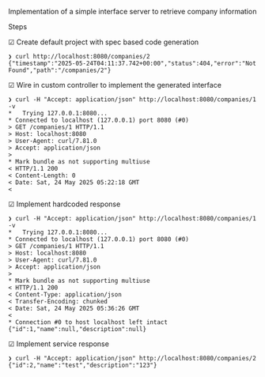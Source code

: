 Implementation of a simple interface server to retrieve company information

Steps

&#9745; Create default project with spec based code generation
```shell
❯ curl http://localhost:8080/companies/2
{"timestamp":"2025-05-24T04:11:37.742+00:00","status":404,"error":"Not Found","path":"/companies/2"}
```

&#9745; Wire in custom controller to implement the generated interface
```shell
❯ curl -H "Accept: application/json" http://localhost:8080/companies/1 -v
*   Trying 127.0.0.1:8080...
* Connected to localhost (127.0.0.1) port 8080 (#0)
> GET /companies/1 HTTP/1.1
> Host: localhost:8080
> User-Agent: curl/7.81.0
> Accept: application/json
> 
* Mark bundle as not supporting multiuse
< HTTP/1.1 200 
< Content-Length: 0
< Date: Sat, 24 May 2025 05:22:18 GMT
< 
```

&#9745; Implement hardcoded response
```shell
❯ curl -H "Accept: application/json" http://localhost:8080/companies/1 -v
*   Trying 127.0.0.1:8080...
* Connected to localhost (127.0.0.1) port 8080 (#0)
> GET /companies/1 HTTP/1.1
> Host: localhost:8080
> User-Agent: curl/7.81.0
> Accept: application/json
> 
* Mark bundle as not supporting multiuse
< HTTP/1.1 200 
< Content-Type: application/json
< Transfer-Encoding: chunked
< Date: Sat, 24 May 2025 05:36:26 GMT
< 
* Connection #0 to host localhost left intact
{"id":1,"name":null,"description":null}
```
&#9745; Implement service response
```shell
❯ curl -H "Accept: application/json" http://localhost:8080/companies/2 
{"id":2,"name":"test","description":"123"}
```

